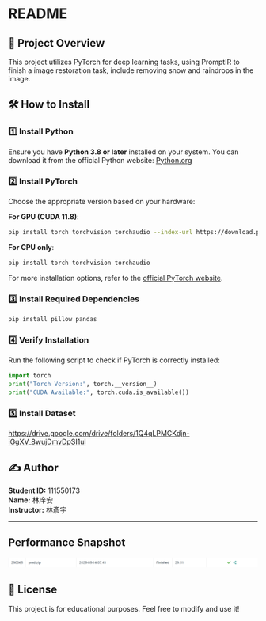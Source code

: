 
# README

## 📌 Project Overview
This project utilizes PyTorch for deep learning tasks, using PromptIR to finish a image restoration task, include removing snow and raindrops in the image.

## 🛠 How to Install

### 1️⃣ Install Python
Ensure you have **Python 3.8 or later** installed on your system. You can download it from the official Python website: [Python.org](https://www.python.org/downloads/)

### 2️⃣ Install PyTorch
Choose the appropriate version based on your hardware:

**For GPU (CUDA 11.8)**:
```bash
pip install torch torchvision torchaudio --index-url https://download.pytorch.org/whl/cu118
```

**For CPU only**:
```bash
pip install torch torchvision torchaudio
```

For more installation options, refer to the [official PyTorch website](https://pytorch.org/get-started/locally/).

### 3️⃣ Install Required Dependencies
```bash
pip install pillow pandas
```

### 4️⃣ Verify Installation
Run the following script to check if PyTorch is correctly installed:
```python
import torch
print("Torch Version:", torch.__version__)
print("CUDA Available:", torch.cuda.is_available())
```
### 5️⃣ Install Dataset
https://drive.google.com/drive/folders/1Q4qLPMCKdjn-iGgXV_8wujDmvDpSI1ul

## ✍️ Author
**Student ID:** 111550173  
**Name:** 林庠安  
**Instructor:** 林彥宇  

---
## Performance Snapshot
![Description](https://github.com/Seanlin0911/NYCU-DLCV-2025-Spring/blob/main/Hw4/score%20board.png)

## 📜 License
This project is for educational purposes. Feel free to modify and use it!




